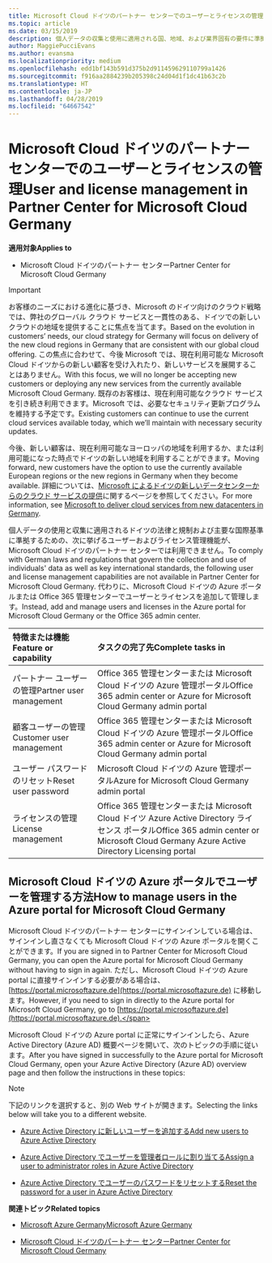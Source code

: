 ```yaml
---
title: Microsoft Cloud ドイツのパートナー センターでのユーザーとライセンスの管理 | Microsoft Cloud ドイツのパートナー センター
ms.topic: article
ms.date: 03/15/2019
description: 個人データの収集と使用に適用される国、地域、および業界固有の要件に準拠するためのユーザー管理機能が、Microsoft Cloud ドイツのパートナー センターでは利用できません。 代わりに、Microsoft Cloud ドイツの Azure ポータルでユーザーを追加および管理します。
author: MaggiePucciEvans
ms.author: evansma
ms.localizationpriority: medium
ms.openlocfilehash: edd1bf143b591d375b2d911459629110799a1426
ms.sourcegitcommit: f916aa2884239b205398c24d04d1f1dc41b63c2b
ms.translationtype: HT
ms.contentlocale: ja-JP
ms.lasthandoff: 04/28/2019
ms.locfileid: "64667542"
---
```

# <a name="user-and-license-management-in-partner-center-for-microsoft-cloud-germany"></a><span data-ttu-id="5cd31-104">Microsoft Cloud ドイツのパートナー センターでのユーザーとライセンスの管理</span><span class="sxs-lookup"><span data-stu-id="5cd31-104">User and license management in Partner Center for Microsoft Cloud Germany</span></span>

<span data-ttu-id="5cd31-105">**適用対象**</span><span class="sxs-lookup"><span data-stu-id="5cd31-105">**Applies to**</span></span>

-  <span data-ttu-id="5cd31-106">Microsoft Cloud ドイツのパートナー センター</span><span class="sxs-lookup"><span data-stu-id="5cd31-106">Partner Center for Microsoft Cloud Germany</span></span>

> [!IMPORTANT]
> <span data-ttu-id="5cd31-107">お客様のニーズにおける進化に基づき、Microsoft のドイツ向けのクラウド戦略では、弊社のグローバル クラウド サービスと一貫性のある、ドイツでの新しいクラウドの地域を提供することに焦点を当てます。</span><span class="sxs-lookup"><span data-stu-id="5cd31-107">Based on the evolution in customers’ needs, our cloud strategy for Germany will focus on delivery of the new cloud regions in Germany that are consistent with our global cloud offering.</span></span> <span data-ttu-id="5cd31-108">この焦点に合わせて、今後 Microsoft では、現在利用可能な Microsoft Cloud ドイツからの新しい顧客を受け入れたり、新しいサービスを展開することはありません。</span><span class="sxs-lookup"><span data-stu-id="5cd31-108">With this focus, we will no longer be accepting new customers or deploying any new services from the currently available Microsoft Cloud Germany.</span></span> <span data-ttu-id="5cd31-109">既存のお客様は、現在利用可能なクラウド サービスを引き続き利用できます。Microsoft では、必要なセキュリティ更新プログラムを維持する予定です。</span><span class="sxs-lookup"><span data-stu-id="5cd31-109">Existing customers can continue to use the current cloud services available today, which we’ll maintain with necessary security updates.</span></span>
>  
> <span data-ttu-id="5cd31-110">今後、新しい顧客は、現在利用可能なヨーロッパの地域を利用するか、または利用可能になった時点でドイツの新しい地域を利用することができます。</span><span class="sxs-lookup"><span data-stu-id="5cd31-110">Moving forward, new customers have the option to use the currently available European regions or the new regions in Germany when they become available.</span></span> <span data-ttu-id="5cd31-111">詳細については、[Microsoft によるドイツの新しいデータセンターからのクラウド サービスの提供](https://news.microsoft.com/europe/2018/08/31/microsoft-to-deliver-cloud-services-from-new-datacentres-in-germany-in-2019-to-meet-evolving-customer-needs/)に関するページを参照してください。</span><span class="sxs-lookup"><span data-stu-id="5cd31-111">For more information, see [Microsoft to deliver cloud services from new datacenters in Germany](https://news.microsoft.com/europe/2018/08/31/microsoft-to-deliver-cloud-services-from-new-datacentres-in-germany-in-2019-to-meet-evolving-customer-needs/).</span></span>

<span data-ttu-id="5cd31-112">個人データの使用と収集に適用されるドイツの法律と規制および主要な国際基準に準拠するための、次に挙げるユーザーおよびライセンス管理機能が、Microsoft Cloud ドイツのパートナー センターでは利用できません。</span><span class="sxs-lookup"><span data-stu-id="5cd31-112">To comply with German laws and regulations that govern the collection and use of individuals' data as well as key international standards, the following user and license management capabilities are not available in Partner Center for Microsoft Cloud Germany.</span></span> <span data-ttu-id="5cd31-113">代わりに、Microsoft Cloud ドイツの Azure ポータルまたは Office 365 管理センターでユーザーとライセンスを追加して管理します。</span><span class="sxs-lookup"><span data-stu-id="5cd31-113">Instead, add and manage users and licenses in the Azure portal for Microsoft Cloud Germany or the Office 365 admin center.</span></span>

<span data-ttu-id="5cd31-114">特徴または機能</span><span class="sxs-lookup"><span data-stu-id="5cd31-114">Feature or capability</span></span> | <span data-ttu-id="5cd31-115">タスクの完了先</span><span class="sxs-lookup"><span data-stu-id="5cd31-115">Complete tasks in</span></span>
:--- | :---
<span data-ttu-id="5cd31-116">パートナー ユーザーの管理</span><span class="sxs-lookup"><span data-stu-id="5cd31-116">Partner user management</span></span> | <span data-ttu-id="5cd31-117">Office 365 管理センターまたは Microsoft Cloud ドイツの Azure 管理ポータル</span><span class="sxs-lookup"><span data-stu-id="5cd31-117">Office 365 admin center or Azure for Microsoft Cloud Germany admin portal</span></span>
<span data-ttu-id="5cd31-118">顧客ユーザーの管理</span><span class="sxs-lookup"><span data-stu-id="5cd31-118">Customer user management</span></span> | <span data-ttu-id="5cd31-119">Office 365 管理センターまたは Microsoft Cloud ドイツの Azure 管理ポータル</span><span class="sxs-lookup"><span data-stu-id="5cd31-119">Office 365 admin center or Azure for Microsoft Cloud Germany admin portal</span></span>
<span data-ttu-id="5cd31-120">ユーザー パスワードのリセット</span><span class="sxs-lookup"><span data-stu-id="5cd31-120">Reset user password</span></span> | <span data-ttu-id="5cd31-121">Microsoft Cloud ドイツの Azure 管理ポータル</span><span class="sxs-lookup"><span data-stu-id="5cd31-121">Azure for Microsoft Cloud Germany admin portal</span></span>
<span data-ttu-id="5cd31-122">ライセンスの管理</span><span class="sxs-lookup"><span data-stu-id="5cd31-122">License management</span></span> | <span data-ttu-id="5cd31-123">Office 365 管理センターまたは Microsoft Cloud ドイツ Azure Active Directory ライセンス ポータル</span><span class="sxs-lookup"><span data-stu-id="5cd31-123">Office 365 admin center or Microsoft Cloud Germany Azure Active Directory Licensing portal</span></span>

## <a name="how-to-manage-users-in-the-azure-portal-for-microsoft-cloud-germany"></a><span data-ttu-id="5cd31-124">Microsoft Cloud ドイツの Azure ポータルでユーザーを管理する方法</span><span class="sxs-lookup"><span data-stu-id="5cd31-124">How to manage users in the Azure portal for Microsoft Cloud Germany</span></span> 

<span data-ttu-id="5cd31-125">Microsoft Cloud ドイツのパートナー センターにサインインしている場合は、サインインし直さなくても Microsoft Cloud ドイツの Azure ポータルを開くことができます。</span><span class="sxs-lookup"><span data-stu-id="5cd31-125">If you are signed in to Partner Center for Microsoft Cloud Germany, you can open the Azure portal for Microsoft Cloud Germany without having to sign in again.</span></span> <span data-ttu-id="5cd31-126">ただし、Microsoft Cloud ドイツの Azure portal に直接サインインする必要がある場合は、[https://portal.microsoftazure.de](https://portal.microsoftazure.de) に移動します。</span><span class="sxs-lookup"><span data-stu-id="5cd31-126">However, if you need to sign in directly to the Azure portal for Microsoft Cloud Germany, go to [https://portal.microsoftazure.de](https://portal.microsoftazure.de).</span></span> 

<span data-ttu-id="5cd31-127">Microsoft Cloud ドイツの Azure portal に正常にサインインしたら、Azure Active Directory (Azure AD) 概要ページを開いて、次のトピックの手順に従います。</span><span class="sxs-lookup"><span data-stu-id="5cd31-127">After you have signed in successfully to the Azure portal for Microsoft Cloud Germany, open your Azure Active Directory (Azure AD) overview page and then follow the instructions in these topics:</span></span>

> [!NOTE]  
> <span data-ttu-id="5cd31-128">下記のリンクを選択すると、別の Web サイトが開きます。</span><span class="sxs-lookup"><span data-stu-id="5cd31-128">Selecting the links below will take you to a different website.</span></span> 

-  [<span data-ttu-id="5cd31-129">Azure Active Directory に新しいユーザーを追加する</span><span class="sxs-lookup"><span data-stu-id="5cd31-129">Add new users to Azure Active Directory</span></span>](https://docs.microsoft.com/azure/active-directory/active-directory-users-create-azure-portal)

-  [<span data-ttu-id="5cd31-130">Azure Active Directory でユーザーを管理者ロールに割り当てる</span><span class="sxs-lookup"><span data-stu-id="5cd31-130">Assign a user to administrator roles in Azure Active Directory</span></span>](https://docs.microsoft.com/azure/active-directory/active-directory-users-assign-role-azure-portal)

-  [<span data-ttu-id="5cd31-131">Azure Active Directory でユーザーのパスワードをリセットする</span><span class="sxs-lookup"><span data-stu-id="5cd31-131">Reset the password for a user in Azure Active Directory</span></span>](https://docs.microsoft.com/azure/active-directory/active-directory-users-reset-password-azure-portal)

<span data-ttu-id="5cd31-132">**関連トピック**</span><span class="sxs-lookup"><span data-stu-id="5cd31-132">**Related topics**</span></span>

-  [<span data-ttu-id="5cd31-133">Microsoft Azure Germany</span><span class="sxs-lookup"><span data-stu-id="5cd31-133">Microsoft Azure Germany</span></span>](https://azure.microsoft.com/en-us/global-infrastructure/germany/)

-  [<span data-ttu-id="5cd31-134">Microsoft Cloud ドイツのパートナー センター</span><span class="sxs-lookup"><span data-stu-id="5cd31-134">Partner Center for Microsoft Cloud Germany</span></span>](partner-center-for-microsoft-cloud-germany.md)


